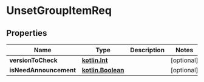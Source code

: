 # UnsetGroupItemReq

## Properties
Name | Type | Description | Notes
------------ | ------------- | ------------- | -------------
**versionToCheck** | [**kotlin.Int**](.md) |  |  [optional]
**isNeedAnnouncement** | [**kotlin.Boolean**](.md) |  |  [optional]
